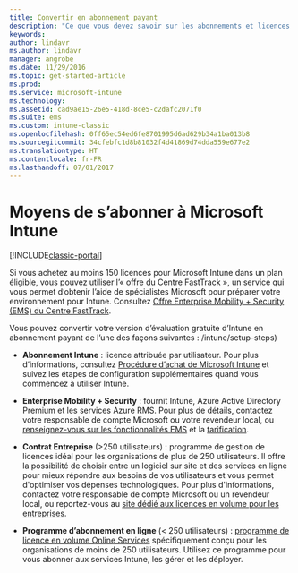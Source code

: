 ```yaml
---
title: Convertir en abonnement payant
description: "Ce que vous devez savoir sur les abonnements et licences après avoir configuré votre essai gratuit d’Intune de 30 jours."
keywords: 
author: lindavr
ms.author: lindavr
manager: angrobe
ms.date: 11/29/2016
ms.topic: get-started-article
ms.prod: 
ms.service: microsoft-intune
ms.technology: 
ms.assetid: cad9ae15-26e5-418d-8ce5-c2dafc2071f0
ms.suite: ems
ms.custom: intune-classic
ms.openlocfilehash: 0ff65ec54ed6fe8701995d6ad629b34a1ba013b8
ms.sourcegitcommit: 34cfebfc1d8b81032f4d41869d74dda559e677e2
ms.translationtype: HT
ms.contentlocale: fr-FR
ms.lasthandoff: 07/01/2017
---
```

# <a name="ways-to-subscribe-to-microsoft-intune"></a>Moyens de s’abonner à Microsoft Intune

[!INCLUDE[classic-portal](../includes/classic-portal.md)]

Si vous achetez au moins 150 licences pour Microsoft Intune dans un plan éligible, vous pouvez utiliser l’« offre du Centre FastTrack », un service qui vous permet d’obtenir l’aide de spécialistes Microsoft pour préparer votre environnement pour Intune. Consultez [Offre Enterprise Mobility + Security (EMS) du Centre FastTrack](https://docs.microsoft.com/enterprise-mobility/Solutions/fasttrack-center-benefit-for-enterprise-mobility-suite-ems).

Vous pouvez convertir votre version d’évaluation gratuite d’Intune en abonnement payant de l’une des façons suivantes : /intune/setup-steps)
-   **Abonnement Intune** : licence attribuée par utilisateur. Pour plus d’informations, consultez [Procédure d’achat de Microsoft Intune](/intune/setup-steps) et suivez les étapes de configuration supplémentaires quand vous commencez à utiliser Intune.

-   **Enterprise Mobility + Security** : fournit Intune, Azure Active Directory Premium et les services Azure RMS. Pour plus de détails, contactez votre responsable de compte Microsoft ou votre revendeur local, ou [renseignez-vous sur les fonctionnalités EMS](https://www.microsoft.com/server-cloud/enterprise-mobility/overview.aspx) et la [tarification](https://www.microsoft.com/server-cloud/products/enterprise-mobility-suite/Purchasing.aspx).

-   **Contrat Entreprise** (&gt;250 utilisateurs) : programme de gestion de licences idéal pour les organisations de plus de 250 utilisateurs. Il offre la possibilité de choisir entre un logiciel sur site et des services en ligne pour mieux répondre aux besoins de vos utilisateurs et vous permet d'optimiser vos dépenses technologiques. Pour plus d'informations, contactez votre responsable de compte Microsoft ou un revendeur local, ou reportez-vous au [site dédié aux licences en volume pour les entreprises](http://www.microsoft.com/licensing/licensing-options/enterprise.aspx).

-   **Programme d’abonnement en ligne** (&lt; 250 utilisateurs) : [programme de licence en volume Online Services](http://www.microsoft.com/licensing/online-services/default.aspx) spécifiquement conçu pour les organisations de moins de 250 utilisateurs. Utilisez ce programme pour vous abonner aux services Intune, les gérer et les déployer.
